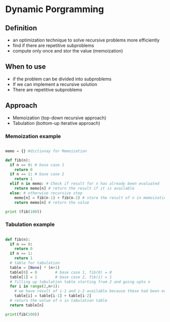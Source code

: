# Dynamic Porgramming 

## Definition 
- an optimization technique to solve recursive problems more efficiently 
- find if there are repetitive subproblems 
- compute only once and stor the value (memoization) 

## When to use 
- if the problem can be divided into subproblems 
- If we can implement a recursive solution 
- There are repetitive subproblems 


## Approach 
- Memoization (top-down recursive approach)
- Tabulation (bottom-up iterative approach)
  
### Memoization example 

```python

memo = {} #dictionay for Memoization

def fib(n):
  if n == 0: # base case 1
    return 0
  if n == 1: # base case 2
    return 1
  elif n in memo: # Check if result for n has already been evaluated
    return memo[n] # return the result if it is available
  else: # otherwise recursive step
    memo[n] = fib(n-1) + fib(n-2) # store the result of n in memoization dictionary
    return memo[n] # return the value

print (fib(100))

```

### Tabulation example 

```python

def fib(n):
  if n == 0:
    return 0
  if n == 1:
    return 1
  # table for tabulation
  table = [None] * (n+1) 
  table[0] = 0        # base case 1, fib(0) = 0
  table[1] = 1        # base case 2, fib(1) = 1
  # filling up tabulation table starting from 2 and going upto n
  for i in range(2,n+1):  
    # we have result of i-1 and i-2 available because these had been evaluated already
    table[i] = table[i-1] + table[i-2]  
  # return the value of n in tabulation table
  return table[n]    

print(fib(100))

```